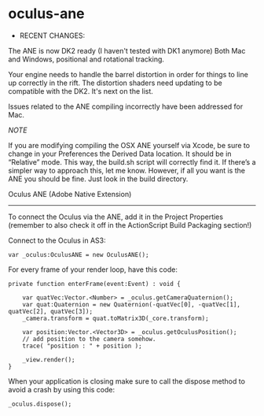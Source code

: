 oculus-ane
==========

* RECENT CHANGES:

The ANE is now DK2 ready (I haven't tested with DK1 anymore)
Both Mac and Windows, positional and rotational tracking.

Your engine needs to handle the barrel distortion in order for things to line up correctly in the rift.
The distortion shaders need updating to be compatible with the DK2. It's next on the list.


Issues related to the ANE compiling incorrectly have been addressed for Mac.

*NOTE*

If you are modifying compiling the OSX ANE yourself via Xcode, be sure to change in your Preferences the Derived Data location. It should be in “Relative” mode. This way, the build.sh script will correctly find it. If there’s a simpler way to approach this, let me know. However, if all you want is the ANE you should be fine. Just look in the build directory.

Oculus ANE (Adobe Native Extension)

--- 

To connect the Oculus via the ANE, add it in the Project Properties (remember to also check it off in the ActionScript Build Packaging section!)

Connect to the Oculus in AS3:

	var _oculus:OculusANE = new OculusANE();


For every frame of your render loop, have this code:

	private function enterFrame(event:Event) : void {
		
		var quatVec:Vector.<Number> = _oculus.getCameraQuaternion();
		var quat:Quaternion = new Quaternion(-quatVec[0], -quatVec[1], quatVec[2], quatVec[3]); 
		_camera.transform = quat.toMatrix3D(_core.transform);
		
		var position:Vector.<Vector3D> = _oculus.getOculusPosition();
		// add position to the camera somehow.
		trace( "position : " + position );
		
		_view.render();
	}

When your application is closing make sure to call the dispose method to avoid a crash by using this code:

	_oculus.dispose();